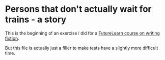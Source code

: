 Persons that don't actually wait for trains - a story
========================

This is the beginning of an exercise I did for a
[FutureLearn course on writing fiction](https://www.futurelearn.com/courses/start-writing-fiction/). 

But this file is actually just a filler to make tests have a slightly
more difficult time.
